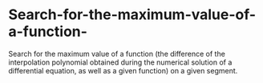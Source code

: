 # Search-for-the-maximum-value-of-a-function-
Search for the maximum value of a function (the difference of the interpolation polynomial obtained during the numerical solution of a differential equation, as well as a given function) on a given segment.
